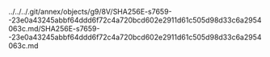 ../../../.git/annex/objects/g9/8V/SHA256E-s7659--23e0a43245abbf64ddd6f72c4a720bcd602e2911d61c505d98d33c6a2954063c.md/SHA256E-s7659--23e0a43245abbf64ddd6f72c4a720bcd602e2911d61c505d98d33c6a2954063c.md